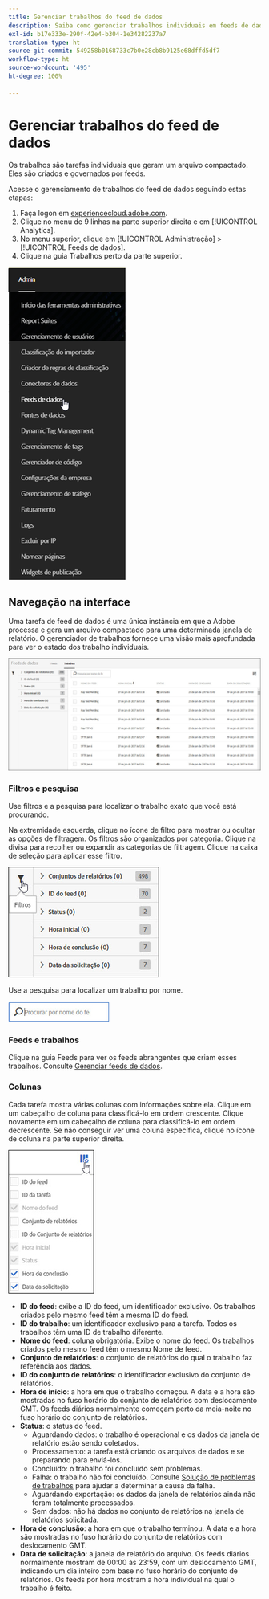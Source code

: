 ```yaml
---
title: Gerenciar trabalhos do feed de dados
description: Saiba como gerenciar trabalhos individuais em feeds de dados.
exl-id: b17e333e-290f-42e4-b304-1e34282237a7
translation-type: ht
source-git-commit: 549258b0168733c7b0e28cb8b9125e68dffd5df7
workflow-type: ht
source-wordcount: '495'
ht-degree: 100%

---
```


# Gerenciar trabalhos do feed de dados

Os trabalhos são tarefas individuais que geram um arquivo compactado. Eles são criados e governados por feeds.

Acesse o gerenciamento de trabalhos do feed de dados seguindo estas etapas:

1. Faça logon em [experiencecloud.adobe.com](https://experiencecloud.adobe.com).
2. Clique no menu de 9 linhas na parte superior direita e em [!UICONTROL Analytics].
3. No menu superior, clique em [!UICONTROL Administração] > [!UICONTROL Feeds de dados].
4. Clique na guia Trabalhos perto da parte superior.

![Menu do feed de dados](assets/AdminMenu.png)

## Navegação na interface

Uma tarefa de feed de dados é uma única instância em que a Adobe processa e gera um arquivo compactado para uma determinada janela de relatório. O gerenciador de trabalhos fornece uma visão mais aprofundada para ver o estado dos trabalho individuais.

![Tarefas](assets/jobs.jpg)

### Filtros e pesquisa

Use filtros e a pesquisa para localizar o trabalho exato que você está procurando.

Na extremidade esquerda, clique no ícone de filtro para mostrar ou ocultar as opções de filtragem. Os filtros são organizados por categoria. Clique na divisa para recolher ou expandir as categorias de filtragem. Clique na caixa de seleção para aplicar esse filtro.

![Filtro](assets/jobs-filter.jpg)

Use a pesquisa para localizar um trabalho por nome.

![Pesquisar](assets/search.jpg)

### Feeds e trabalhos

Clique na guia Feeds para ver os feeds abrangentes que criam esses trabalhos. Consulte [Gerenciar feeds de dados](df-manage-feeds.md).

### Colunas

Cada tarefa mostra várias colunas com informações sobre ela. Clique em um cabeçalho de coluna para classificá-lo em ordem crescente. Clique novamente em um cabeçalho de coluna para classificá-lo em ordem decrescente. Se não conseguir ver uma coluna específica, clique no ícone de coluna na parte superior direita.

![Ícone de coluna](assets/job-cols.jpg)

* **ID do feed**: exibe a ID do feed, um identificador exclusivo. Os trabalhos criados pelo mesmo feed têm a mesma ID do feed.
* **ID do trabalho**: um identificador exclusivo para a tarefa. Todos os trabalhos têm uma ID de trabalho diferente.
* **Nome do feed**: coluna obrigatória. Exibe o nome do feed. Os trabalhos criados pelo mesmo feed têm o mesmo Nome de feed.
* **Conjunto de relatórios**: o conjunto de relatórios do qual o trabalho faz referência aos dados.
* **ID do conjunto de relatórios**: o identificador exclusivo do conjunto de relatórios.
* **Hora de início**: a hora em que o trabalho começou. A data e a hora são mostradas no fuso horário do conjunto de relatórios com deslocamento GMT. Os feeds diários normalmente começam perto da meia-noite no fuso horário do conjunto de relatórios.
* **Status**: o status do feed.
   * Aguardando dados: o trabalho é operacional e os dados da janela de relatório estão sendo coletados.
   * Processamento: a tarefa está criando os arquivos de dados e se preparando para enviá-los.
   * Concluído: o trabalho foi concluído sem problemas.
   * Falha: o trabalho não foi concluído. Consulte [Solução de problemas de trabalhos](jobs-troubleshooting.md) para ajudar a determinar a causa da falha.
   * Aguardando exportação: os dados da janela de relatórios ainda não foram totalmente processados.
   * Sem dados: não há dados no conjunto de relatórios na janela de relatórios solicitada.
* **Hora de conclusão**: a hora em que o trabalho terminou. A data e a hora são mostradas no fuso horário do conjunto de relatórios com deslocamento GMT.
* **Data de solicitação**: a janela de relatório do arquivo. Os feeds diários normalmente mostram de 00:00 às 23:59, com um deslocamento GMT, indicando um dia inteiro com base no fuso horário do conjunto de relatórios. Os feeds por hora mostram a hora individual na qual o trabalho é feito.
